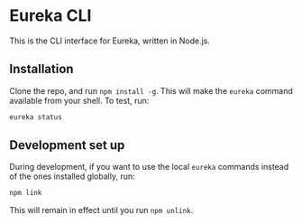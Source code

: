 # Eureka CLI
This is the CLI interface for Eureka, written in Node.js.

## Installation
Clone the repo, and run `npm install -g`. This will make the `eureka` command available from your shell. To test, run:
```bash
eureka status
```

## Development set up
During development, if you want to use the local `eureka` commands instead of the ones installed globally, run: 
```bash
npm link
```
This will remain in effect until you run `npm unlink`.